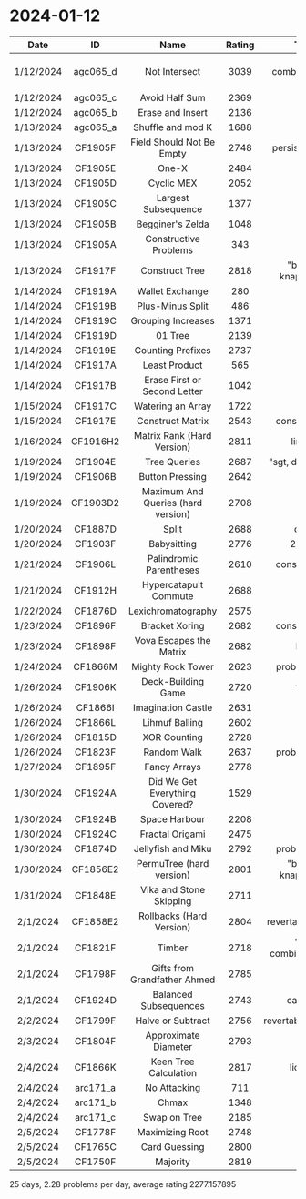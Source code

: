 # 2024-01-12

| Date      | ID       | Name                               | Rating | Tag                  | Commit   | Note                                                         |
|:---------:|:--------:|:----------------------------------:|:------:|:--------------------:|:--------:|:------------------------------------------------------------:|
| 1/12/2024 | agc065_d | Not Intersect                      | 3039   | combinatorics        | c8ab5779 | done with Ed                                                 |
| 1/12/2024 | agc065_c | Avoid Half Sum                     | 2369   |                      | 59d24104 |                                                              |
| 1/12/2024 | agc065_b | Erase and Insert                   | 2136   |                      | 6798221e |                                                              |
| 1/13/2024 | agc065_a | Shuffle and mod K                  | 1688   |                      | fbbcc3c3 |                                                              |
| 1/13/2024 | CF1905F  | Field Should Not Be Empty          | 2748   | persistent_sgt       | 41f49bae |                                                              |
| 1/13/2024 | CF1905E  | One-X                              | 2484   |                      | c31cd18f |                                                              |
| 1/13/2024 | CF1905D  | Cyclic MEX                         | 2052   |                      | e004ba5f |                                                              |
| 1/13/2024 | CF1905C  | Largest Subsequence                | 1377   |                      | e004ba5f |                                                              |
| 1/13/2024 | CF1905B  | Begginer's Zelda                   | 1048   |                      | e004ba5f |                                                              |
| 1/13/2024 | CF1905A  | Constructive Problems              | 343    |                      | e004ba5f |                                                              |
| 1/13/2024 | CF1917F  | Construct Tree                     | 2818   | "bitset, knapsack"   | 73a00491 |                                                              |
| 1/14/2024 | CF1919A  | Wallet Exchange                    | 280    |                      | 6e91064e |                                                              |
| 1/14/2024 | CF1919B  | Plus-Minus Split                   | 486    |                      | 6e91064e |                                                              |
| 1/14/2024 | CF1919C  | Grouping Increases                 | 1371   |                      | 6e91064e |                                                              |
| 1/14/2024 | CF1919D  | 01 Tree                            | 2139   |                      | 6e91064e |                                                              |
| 1/14/2024 | CF1919E  | Counting Prefixes                  | 2737   |                      | da88d6f7 |                                                              |
| 1/14/2024 | CF1917A  | Least Product                      | 565    |                      | 1badc94e |                                                              |
| 1/14/2024 | CF1917B  | Erase First or Second Letter       | 1042   |                      | 2acd2f06 |                                                              |
| 1/15/2024 | CF1917C  | Watering an Array                  | 1722   |                      | 5b0faa38 |                                                              |
| 1/15/2024 | CF1917E  | Construct Matrix                   | 2543   | constructive         | ffa6ad7c |                                                              |
| 1/16/2024 | CF1916H2 | Matrix Rank (Hard Version)         | 2811   | linalg               | 149c1250 | [post](https://flandre.love/zh/posts/matrix_rank/)           |
| 1/19/2024 | CF1904E  | Tree Queries                       | 2687   | "sgt, dfs_order"     | a0159682 |                                                              |
| 1/19/2024 | CF1906B  | Button Pressing                    | 2642   |                      | ff9e69ef |                                                              |
| 1/19/2024 | CF1903D2 | Maximum And Queries (hard version) | 2708   |                      | bbeb6c72 |                                                              |
| 1/20/2024 | CF1887D  | Split                              | 2688   | d&c                  | be99d2f9 |                                                              |
| 1/20/2024 | CF1903F  | Babysitting                        | 2776   | 2-sat                | 7bc4d316 |                                                              |
| 1/21/2024 | CF1906L  | Palindromic Parentheses            | 2610   | constructive         | dc090908 |                                                              |
| 1/21/2024 | CF1912H  | Hypercatapult Commute              | 2688   |                      | 1c19c222 |                                                              |
| 1/22/2024 | CF1876D  | Lexichromatography                 | 2575   |                      | 0467663c |                                                              |
| 1/23/2024 | CF1896F  | Bracket Xoring                     | 2682   | constructive         | 07b0c945 |                                                              |
| 1/23/2024 | CF1898F  | Vova Escapes the Matrix            | 2682   | bfs                  | f2369d10 |                                                              |
| 1/24/2024 | CF1866M  | Mighty Rock Tower                  | 2623   | probabilities        | 7ddc725c |                                                              |
| 1/26/2024 | CF1906K  | Deck-Building Game                 | 2720   | fwt                  | c7a70a23 |                                                              |
| 1/26/2024 | CF1866I  | Imagination Castle                 | 2631   |                      | 35fd4338 |                                                              |
| 1/26/2024 | CF1866L  | Lihmuf Balling                     | 2602   |                      | 294189ac |                                                              |
| 1/26/2024 | CF1815D  | XOR Counting                       | 2728   |                      | fe4fb15a |                                                              |
| 1/26/2024 | CF1823F  | Random Walk                        | 2637   | probabilities        | fdb7886d |                                                              |
| 1/27/2024 | CF1895F  | Fancy Arrays                       | 2778   |                      | e40bbf4e |                                                              |
| 1/30/2024 | CF1924A  | Did We Get Everything Covered?     | 1529   |                      | 775ad868 |                                                              |
| 1/30/2024 | CF1924B  | Space Harbour                      | 2208   |                      | 775ad868 |                                                              |
| 1/30/2024 | CF1924C  | Fractal Origami                    | 2475   |                      | 775ad868 |                                                              |
| 1/30/2024 | CF1874D  | Jellyfish and Miku                 | 2792   | probabilities        | 3febe60e |                                                              |
| 1/30/2024 | CF1856E2 | PermuTree (hard version)           | 2801   | "bitset, knapsack"   | a218ec82 |                                                              |
| 1/31/2024 | CF1848E  | Vika and Stone Skipping            | 2711   |                      | 97b7e667 |                                                              |
| 2/1/2024  | CF1858E2 | Rollbacks (Hard Version)           | 2804   | revertable_stack     | a7877674 |                                                              |
| 2/1/2024  | CF1821F  | Timber                             | 2718   | "fft, combinatorics" | e919faf3 |                                                              |
| 2/1/2024  | CF1798F  | Gifts from Grandfather Ahmed       | 2785   |                      | bd6ed9f0 |                                                              |
| 2/1/2024  | CF1924D  | Balanced Subsequences              | 2743   | catalan              | e73ea772 | [post](https://www.luogu.com.cn/blog/flan/solution-cf1924d) |
| 2/2/2024  | CF1799F  | Halve or Subtract                  | 2756   | revertable_greedy    | 1fd46c79 |                                                              |
| 2/3/2024  | CF1804F  | Approximate Diameter               | 2793   |                      | f4263e9c |                                                              |
| 2/4/2024  | CF1866K  | Keen Tree Calculation              | 2817   | lichao               | d50df078 |                                                              |
| 2/4/2024  | arc171_a | No Attacking                       | 711    |                      | 983583da |                                                              |
| 2/4/2024  | arc171_b | Chmax                              | 1348   |                      | 983583da |                                                              |
| 2/4/2024  | arc171_c | Swap on Tree                       | 2185   |                      | 983583da |                                                              |
| 2/5/2024  | CF1778F  | Maximizing Root                    | 2748   |                      | ecc11865 |                                                              |
| 2/5/2024  | CF1765C  | Card Guessing                      | 2800   |                      | ae785e76 |                                                              |
| 2/5/2024  | CF1750F  | Majority                           | 2819   |                      | e16ecf50 |                                                              |

25 days, 2.28 problems per day, average rating 2277.157895
